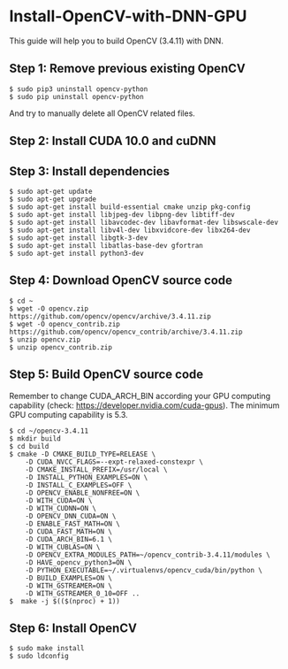 # Install-OpenCV-with-DNN-GPU
This guide will help you to build OpenCV (3.4.11) with DNN.
## Step 1: Remove previous existing OpenCV
```
$ sudo pip3 uninstall opencv-python
$ sudo pip uninstall opencv-python
```
And try to manually delete all OpenCV related files.
## Step 2: Install CUDA 10.0 and cuDNN
## Step 3: Install dependencies
```
$ sudo apt-get update
$ sudo apt-get upgrade
$ sudo apt-get install build-essential cmake unzip pkg-config
$ sudo apt-get install libjpeg-dev libpng-dev libtiff-dev
$ sudo apt-get install libavcodec-dev libavformat-dev libswscale-dev
$ sudo apt-get install libv4l-dev libxvidcore-dev libx264-dev
$ sudo apt-get install libgtk-3-dev
$ sudo apt-get install libatlas-base-dev gfortran
$ sudo apt-get install python3-dev
```
## Step 4: Download OpenCV source code
```
$ cd ~
$ wget -O opencv.zip https://github.com/opencv/opencv/archive/3.4.11.zip
$ wget -O opencv_contrib.zip https://github.com/opencv/opencv_contrib/archive/3.4.11.zip
$ unzip opencv.zip
$ unzip opencv_contrib.zip
```
## Step 5: Build OpenCV source code
Remember to change CUDA_ARCH_BIN according your GPU computing capability (check: https://developer.nvidia.com/cuda-gpus). The minimum GPU computing capability is 5.3.
```
$ cd ~/opencv-3.4.11
$ mkdir build
$ cd build
$ cmake -D CMAKE_BUILD_TYPE=RELEASE \
	-D CUDA_NVCC_FLAGS=--expt-relaxed-constexpr \
	-D CMAKE_INSTALL_PREFIX=/usr/local \
	-D INSTALL_PYTHON_EXAMPLES=ON \
	-D INSTALL_C_EXAMPLES=OFF \
	-D OPENCV_ENABLE_NONFREE=ON \
	-D WITH_CUDA=ON \
	-D WITH_CUDNN=ON \
	-D OPENCV_DNN_CUDA=ON \
	-D ENABLE_FAST_MATH=ON \
	-D CUDA_FAST_MATH=ON \
	-D CUDA_ARCH_BIN=6.1 \
	-D WITH_CUBLAS=ON \
	-D OPENCV_EXTRA_MODULES_PATH=~/opencv_contrib-3.4.11/modules \
	-D HAVE_opencv_python3=ON \
	-D PYTHON_EXECUTABLE=~/.virtualenvs/opencv_cuda/bin/python \
	-D BUILD_EXAMPLES=ON \
	-D WITH_GSTREAMER=ON \
	-D WITH_GSTREAMER_0_10=OFF ..
$  make -j $(($(nproc) + 1))
```
## Step 6: Install OpenCV
```
$ sudo make install
$ sudo ldconfig
```
